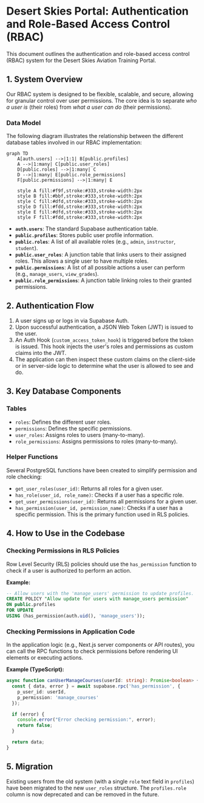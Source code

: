 # Desert Skies Portal: Authentication and Role-Based Access Control (RBAC)

This document outlines the authentication and role-based access control (RBAC) system for the Desert Skies Aviation Training Portal.

## 1. System Overview

Our RBAC system is designed to be flexible, scalable, and secure, allowing for granular control over user permissions. The core idea is to separate *who a user is* (their roles) from *what a user can do* (their permissions).

### Data Model

The following diagram illustrates the relationship between the different database tables involved in our RBAC implementation:

```mermaid
graph TD
    A[auth.users] -->|1:1| B[public.profiles]
    A -->|1:many| C[public.user_roles]
    D[public.roles] -->|1:many| C
    D -->|1:many| E[public.role_permissions]
    F[public.permissions] -->|1:many| E
    
    style A fill:#f9f,stroke:#333,stroke-width:2px
    style B fill:#bbf,stroke:#333,stroke-width:2px
    style C fill:#dfd,stroke:#333,stroke-width:2px
    style D fill:#fdd,stroke:#333,stroke-width:2px
    style E fill:#dfd,stroke:#333,stroke-width:2px
    style F fill:#fdd,stroke:#333,stroke-width:2px
```

-   **`auth.users`**: The standard Supabase authentication table.
-   **`public.profiles`**: Stores public user profile information.
-   **`public.roles`**: A list of all available roles (e.g., `admin`, `instructor`, `student`).
-   **`public.user_roles`**: A junction table that links users to their assigned roles. This allows a single user to have multiple roles.
-   **`public.permissions`**: A list of all possible actions a user can perform (e.g., `manage_users`, `view_grades`).
-   **`public.role_permissions`**: A junction table linking roles to their granted permissions.

## 2. Authentication Flow

1.  A user signs up or logs in via Supabase Auth.
2.  Upon successful authentication, a JSON Web Token (JWT) is issued to the user.
3.  An Auth Hook (`custom_access_token_hook`) is triggered before the token is issued. This hook injects the user's roles and permissions as custom claims into the JWT.
4.  The application can then inspect these custom claims on the client-side or in server-side logic to determine what the user is allowed to see and do.

## 3. Key Database Components

### Tables

-   `roles`: Defines the different user roles.
-   `permissions`: Defines the specific permissions.
-   `user_roles`: Assigns roles to users (many-to-many).
-   `role_permissions`: Assigns permissions to roles (many-to-many).

### Helper Functions

Several PostgreSQL functions have been created to simplify permission and role checking:

-   `get_user_roles(user_id)`: Returns all roles for a given user.
-   `has_role(user_id, role_name)`: Checks if a user has a specific role.
-   `get_user_permissions(user_id)`: Returns all permissions for a given user.
-   `has_permission(user_id, permission_name)`: Checks if a user has a specific permission. This is the primary function used in RLS policies.

## 4. How to Use in the Codebase

### Checking Permissions in RLS Policies

Row Level Security (RLS) policies should use the `has_permission` function to check if a user is authorized to perform an action.

**Example:**

```sql
-- Allow users with the 'manage_users' permission to update profiles.
CREATE POLICY "Allow update for users with manage_users permission"
ON public.profiles
FOR UPDATE
USING (has_permission(auth.uid(), 'manage_users'));
```

### Checking Permissions in Application Code

In the application logic (e.g., Next.js server components or API routes), you can call the RPC functions to check permissions before rendering UI elements or executing actions.

**Example (TypeScript):**

```typescript
async function canUserManageCourses(userId: string): Promise<boolean> {
  const { data, error } = await supabase.rpc('has_permission', { 
    p_user_id: userId,
    p_permission: 'manage_courses'
  });

  if (error) {
    console.error("Error checking permission:", error);
    return false;
  }

  return data;
}
```

## 5. Migration

Existing users from the old system (with a single `role` text field in `profiles`) have been migrated to the new `user_roles` structure. The `profiles.role` column is now deprecated and can be removed in the future. 